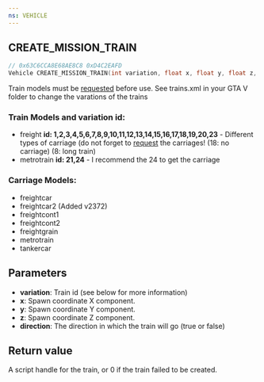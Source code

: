 ```yaml
---
ns: VEHICLE
---
```

## CREATE_MISSION_TRAIN

```c
// 0x63C6CCA8E68AE8C8 0xD4C2EAFD
Vehicle CREATE_MISSION_TRAIN(int variation, float x, float y, float z, BOOL direction);
```

Train models must be [requested](#_0x963D27A58DF860AC) before use. See trains.xml in your GTA V folder to change the varations of the trains

### Train Models and variation id:
* freight **id: 1,2,3,4,5,6,7,8,9,10,11,12,13,14,15,16,17,18,19,20,23** - Different types of carriage (do not forget to [request](#_0x963D27A58DF860AC) the carriages! (18: no carriage) (8: long train)
* metrotrain **id: 21,24** - I recommend the 24 to get the carriage

### Carriage Models:
* freightcar 
* freightcar2 (Added v2372)
* freightcont1
* freightcont2
* freightgrain
* metrotrain
* tankercar

## Parameters
* **variation**: Train id (see below for more information)
* **x**: Spawn coordinate X component.
* **y**: Spawn coordinate Y component.
* **z**: Spawn coordinate Z component.
* **direction**: The direction in which the train will go (true or false)

## Return value
A script handle for the train, or 0 if the train failed to be created.
